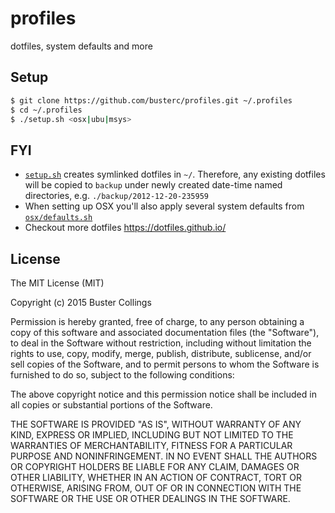 # profiles

dotfiles, system defaults and more

## Setup
```sh
$ git clone https://github.com/busterc/profiles.git ~/.profiles
$ cd ~/.profiles
$ ./setup.sh <osx|ubu|msys>
```

## FYI
- [`setup.sh`](setup.sh) creates symlinked dotfiles in `~/`. Therefore, any existing dotfiles will be copied to `backup` under newly created date-time named directories, e.g. `./backup/2012-12-20-235959`
- When setting up OSX you'll also apply several system defaults from [`osx/defaults.sh`](osx/defaults.sh)
- Checkout more dotfiles https://dotfiles.github.io/


## License
The MIT License (MIT)

Copyright (c) 2015 Buster Collings

Permission is hereby granted, free of charge, to any person obtaining a copy
of this software and associated documentation files (the "Software"), to deal
in the Software without restriction, including without limitation the rights
to use, copy, modify, merge, publish, distribute, sublicense, and/or sell
copies of the Software, and to permit persons to whom the Software is
furnished to do so, subject to the following conditions:

The above copyright notice and this permission notice shall be included in
all copies or substantial portions of the Software.

THE SOFTWARE IS PROVIDED "AS IS", WITHOUT WARRANTY OF ANY KIND, EXPRESS OR
IMPLIED, INCLUDING BUT NOT LIMITED TO THE WARRANTIES OF MERCHANTABILITY,
FITNESS FOR A PARTICULAR PURPOSE AND NONINFRINGEMENT. IN NO EVENT SHALL THE
AUTHORS OR COPYRIGHT HOLDERS BE LIABLE FOR ANY CLAIM, DAMAGES OR OTHER
LIABILITY, WHETHER IN AN ACTION OF CONTRACT, TORT OR OTHERWISE, ARISING FROM,
OUT OF OR IN CONNECTION WITH THE SOFTWARE OR THE USE OR OTHER DEALINGS IN
THE SOFTWARE.

